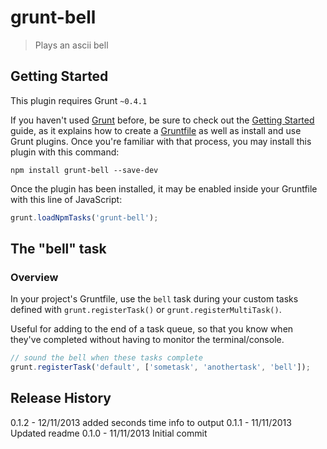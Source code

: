 # grunt-bell

> Plays an ascii bell

## Getting Started
This plugin requires Grunt `~0.4.1`

If you haven't used [Grunt](http://gruntjs.com/) before, be sure to check out the [Getting Started](http://gruntjs.com/getting-started) guide, as it explains how to create a [Gruntfile](http://gruntjs.com/sample-gruntfile) as well as install and use Grunt plugins. Once you're familiar with that process, you may install this plugin with this command:

```shell
npm install grunt-bell --save-dev
```

Once the plugin has been installed, it may be enabled inside your Gruntfile with this line of JavaScript:

```js
grunt.loadNpmTasks('grunt-bell');
```

## The "bell" task

### Overview
In your project's Gruntfile, use the `bell` task during your custom tasks defined with `grunt.registerTask()` or `grunt.registerMultiTask()`.

Useful for adding to the end of a task queue, so that you know when they've completed without having to monitor the terminal/console.

```js
// sound the bell when these tasks complete
grunt.registerTask('default', ['sometask', 'anothertask', 'bell']);
```

## Release History
0.1.2 - 12/11/2013 added seconds time info to output
0.1.1 - 11/11/2013 Updated readme
0.1.0 - 11/11/2013 Initial commit
